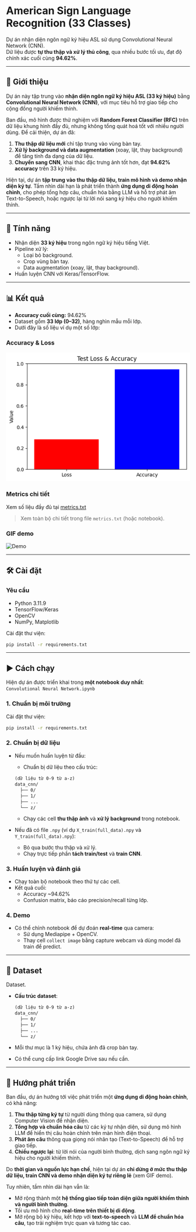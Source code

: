 # American Sign Language Recognition (33 Classes)

Dự án nhận diện ngôn ngữ ký hiệu ASL sử dụng Convolutional Neural Network (CNN).  
Dữ liệu được **tự thu thập và xử lý thủ công**, qua nhiều bước tối ưu, đạt độ chính xác cuối cùng **94.62%**.

---

## 📌 Giới thiệu

Dự án này tập trung vào **nhận diện ngôn ngữ ký hiệu ASL (33 ký hiệu)** bằng **Convolutional Neural Network (CNN)**, với mục tiêu hỗ trợ giao tiếp cho cộng đồng người khiếm thính.

Ban đầu, mô hình được thử nghiệm với **Random Forest Classifier (RFC)** trên dữ liệu khung hình đầy đủ, nhưng không tổng quát hoá tốt với nhiều người dùng. Để cải thiện, dự án đã:

1. **Thu thập dữ liệu mới** chỉ tập trung vào vùng bàn tay.
2. **Xử lý background và data augmentation** (xoay, lật, thay background) để tăng tính đa dạng của dữ liệu.
3. **Chuyển sang CNN**, khai thác đặc trưng ảnh tốt hơn, đạt **94.62% accuracy** trên 33 ký hiệu.

Hiện tại, dự án **tập trung vào thu thập dữ liệu, train mô hình và demo nhận diện ký tự**. Tầm nhìn dài hạn là phát triển thành **ứng dụng di động hoàn chỉnh**, cho phép tổng hợp câu, chuẩn hóa bằng LLM và hỗ trợ phát âm Text-to-Speech, hoặc ngược lại từ lời nói sang ký hiệu cho người khiếm thính.

---

## 🚀 Tính năng

- Nhận diện **33 ký hiệu** trong ngôn ngữ ký hiệu tiếng Việt.
- Pipeline xử lý:
  - Loại bỏ background.
  - Crop vùng bàn tay.
  - Data augmentation (xoay, lật, thay background).
- Huấn luyện CNN với Keras/TensorFlow.

---

## 📊 Kết quả

- **Accuracy cuối cùng:** 94.62%
- Dataset gồm **33 lớp (0–32)**, hàng nghìn mẫu mỗi lớp.
- Dưới đây là số liệu ví dụ một số lớp:

### Accuracy & Loss
![Training Curve](results/Test%20loss%20and%20accuracy%20(CNN).png)


### Metrics chi tiết
Xem số liệu đầy đủ tại [metrics.txt](results/metrics.txt)


> Xem toàn bộ chi tiết trong file `metrics.txt` (hoặc notebook).

### GIF demo
![Demo](results/Demo.gif)


---

## 🛠 Cài đặt

### Yêu cầu
- Python 3.11.9
- TensorFlow/Keras
- OpenCV
- NumPy, Matplotlib

Cài đặt thư viện:
```bash
pip install -r requirements.txt
```

---

## ▶️ Cách chạy

Hiện dự án được triển khai trong **một notebook duy nhất**:  
`Convolutional Neural Network.ipynb`

### 1. Chuẩn bị môi trường
Cài đặt thư viện:
```bash
pip install -r requirements.txt
```

### 2. Chuẩn bị dữ liệu
- Nếu muốn huấn luyện từ đầu:
  - Chuẩn bị dữ liệu theo cấu trúc:
  ```
  (dữ liệu từ 0-9 từ a-z)
  data_cnn/
    ├── 0/
    ├── 1/
    ├── ...
    └── z/
  ```
  - Chạy các cell **thu thập ảnh** và **xử lý background** trong notebook.

- Nếu đã có file `.npy` (ví dụ `X_train(full_data).npy` và `Y_train(full_data).npy`):
  - Bỏ qua bước thu thập và xử lý.
  - Chạy trực tiếp phần **tách train/test** và **train CNN**.

### 3. Huấn luyện và đánh giá
- Chạy toàn bộ notebook theo thứ tự các cell.
- Kết quả cuối:
  - Accuracy ~94.62%
  - Confusion matrix, báo cáo precision/recall từng lớp.

### 4. Demo
- Có thể chỉnh notebook để dự đoán **real-time** qua camera:
  - Sử dụng Mediapipe + OpenCV.
  - Thay cell `collect image` bằng capture webcam và dùng model đã train để predict.

---

## 📂 Dataset

Dataset.

- **Cấu trúc dataset**:
  ```
  (dữ liệu từ 0-9 từ a-z)
  data_cnn/
    ├── 0/
    ├── 1/
    ├── ...
    └── z/
  ```

- Mỗi thư mục là 1 ký hiệu, chứa ảnh đã crop bàn tay.  
- Có thể cung cấp link Google Drive sau nếu cần.

---

## 🔮 Hướng phát triển

Ban đầu, dự án hướng tới việc phát triển một **ứng dụng di động hoàn chỉnh**, có khả năng:

1. **Thu thập từng ký tự** từ người dùng thông qua camera, sử dụng Computer Vision để nhận diện.
2. **Tổng hợp và chuẩn hóa câu** từ các ký tự nhận diện, sử dụng mô hình LLM để hiển thị câu hoàn chỉnh trên màn hình điện thoại.
3. **Phát âm câu** thông qua giọng nói nhân tạo (Text-to-Speech) để hỗ trợ giao tiếp.
4. **Chiều ngược lại**: từ lời nói của người bình thường, dịch sang ngôn ngữ ký hiệu cho người khiếm thính.

Do **thời gian và nguồn lực hạn chế**, hiện tại dự án **chỉ dừng ở mức thu thập dữ liệu, train CNN và demo nhận diện ký tự riêng lẻ** (xem GIF demo).

Tuy nhiên, tầm nhìn dài hạn vẫn là:

* Mở rộng thành một **hệ thống giao tiếp toàn diện giữa người khiếm thính và người bình thường**.
* Tối ưu mô hình cho **real-time trên thiết bị di động**.
* Mở rộng bộ ký hiệu, kết hợp với **text-to-speech** và **LLM để chuẩn hóa câu**, tạo trải nghiệm trực quan và tương tác cao.

